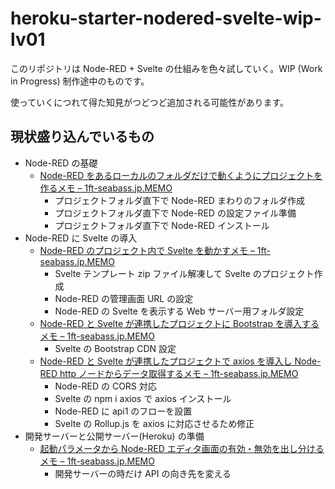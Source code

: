 # heroku-starter-nodered-svelte-wip-lv01

このリポジトリは Node-RED + Svelte の仕組みを色々試していく。WIP (Work in Progress) 制作途中のものです。

使っていくにつれて得た知見がつどつど追加される可能性があります。

## 現状盛り込んでいるもの

- Node-RED の基礎
  - [Node\-RED をあるローカルのフォルダだけで動くようにプロジェクトを作るメモ – 1ft\-seabass\.jp\.MEMO](https://www.1ft-seabass.jp/memo/2021/09/01/node-red-per-launch-project-setting-run-command-static/)
    - プロジェクトフォルダ直下で Node-RED まわりのフォルダ作成
    - プロジェクトフォルダ直下で Node-RED の設定ファイル準備
    - プロジェクトフォルダ直下で Node-RED インストール
- Node-RED に Svelte の導入
  - [Node\-RED のプロジェクト内で Svelte を動かすメモ – 1ft\-seabass\.jp\.MEMO](https://www.1ft-seabass.jp/memo/2021/09/14/node-red-and-svelte-collaboration-basic/)
    - Svelte テンプレート zip ファイル解凍して Svelte のプロジェクト作成
    - Node-RED の管理画面 URL の設定
    - Node-RED の Svelte を表示する Web サーバー用フォルダ設定
  - [Node\-RED と Svelte が連携したプロジェクトに Bootstrap を導入するメモ – 1ft\-seabass\.jp\.MEMO](https://www.1ft-seabass.jp/memo/2021/09/15/node-red-and-svelte-and-bootstrap-collaboration-basic/)
    - Svelte の Bootstrap CDN 設定
  - [Node\-RED と Svelte が連携したプロジェクトで axios を導入し Node\-RED http ノードからデータ取得するメモ – 1ft\-seabass\.jp\.MEMO](https://www.1ft-seabass.jp/memo/2021/09/16/node-red-and-svelte-and-axios-collaboration-basic/)
    - Node-RED の CORS 対応
    - Svelte の npm i axios で axios インストール
    - Node-RED に api1 のフローを設置
    - Svelte の Rollup.js を axios に対応させるため修正
- 開発サーバーと公開サーバー(Heroku) の準備
  - [起動パラメータから Node\-RED エディタ画面の有効・無効を出し分けるメモ – 1ft\-seabass\.jp\.MEMO](https://www.1ft-seabass.jp/memo/2021/09/17/node-red-switch-editor-access/)
    - 開発サーバーの時だけ API の向き先を変える
